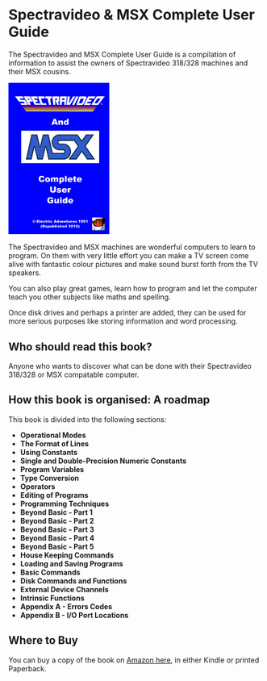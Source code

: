 # Spectravideo & MSX Complete User Guide

The Spectravideo and MSX Complete User Guide is a compilation of information to assist the owners of Spectravideo 318/328 machines and their MSX cousins.

<img alt="Spectravideo & MSX Complete User Guide front cover" src="/assets/images/SviMSXConpleteUsersGuide-Cover.jpg" style="width:200px" />

The Spectravideo and MSX machines are wonderful computers to learn to program. On them with very little effort you can make a TV screen come alive with fantastic colour pictures and make sound burst forth from the TV speakers.

You can also play great games, learn how to program and let the computer teach you other subjects like maths and spelling.

Once disk drives and perhaps a printer are added, they can be used for more serious purposes like storing information and word processing.

## Who should read this book?

Anyone who wants to discover what can be done with their Spectravideo 318/328 or MSX compatable computer.

## How this book is organised: A roadmap

This book is divided into the following sections:

- **Operational Modes**
- **The Format of Lines**
- **Using Constants**
- **Single and Double-Precision Numeric Constants**
- **Program Variables**
- **Type Conversion**
- **Operators**
- **Editing of Programs**
- **Programming Techniques**
- **Beyond Basic - Part 1**
- **Beyond Basic - Part 2**
- **Beyond Basic - Part 3**
- **Beyond Basic - Part 4**
- **Beyond Basic - Part 5**
- **House Keeping Commands**
- **Loading and Saving Programs**
- **Basic Commands**
- **Disk Commands and Functions**
- **External Device Channels**
- **Intrinsic Functions**
- **Appendix A - Errors Codes**
- **Appendix B - I/O Port Locations**

## Where to Buy

You can buy a copy of the book on [Amazon here](https://www.amazon.com/dp/B01LXCEFTN), in either Kindle or printed Paperback.
